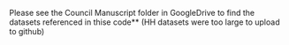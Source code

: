 Please see the Council Manuscript folder in GoogleDrive to find the datasets referenced in thise code** (HH datasets were too large to upload to github)
